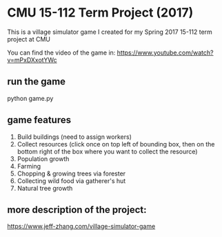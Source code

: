 # CMU 15-112 Term Project (2017)
This is a village simulator game I created for my Spring 2017 15-112 term project at CMU

You can find the video of the game in:
https://www.youtube.com/watch?v=mPxDXxotYWc

## run the game
python game.py

## game features
1. Build buildings (need to assign workers)
2. Collect resources (click once on top left of bounding box, then on the bottom right of the box where you want to collect the resource)
3. Population growth
4. Farming
5. Chopping & growing trees via forester
6. Collecting wild food via gatherer's hut
7. Natural tree growth

## more description of the project:
https://www.jeff-zhang.com/village-simulator-game
